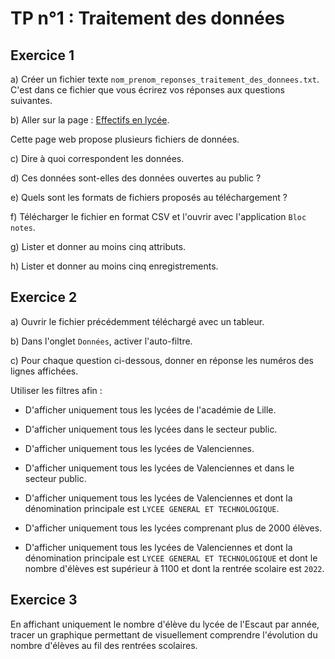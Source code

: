 # TP n°1 : Traitement des données

## Exercice 1

a) Créer un fichier texte `nom_prenom_reponses_traitement_des_donnees.txt`. C'est dans ce fichier que vous écrirez vos réponses aux questions suivantes.

b) Aller sur la page : [Effectifs en lycée](https://www.data.gouv.fr/fr/datasets/effectifs-deleves-par-niveau-sexe-langues-vivantes-1-et-2-les-plus-frequentes-par-lycee-denseignement-general-et-technologique-date-dobservation-au-debut-du-mois-doctobre-chaque-annee/).

Cette page web propose plusieurs fichiers de données.

c) Dire à quoi correspondent les données.

d) Ces données sont-elles des données ouvertes au public ?

e) Quels sont les formats de fichiers proposés au téléchargement ?

f) Télécharger le fichier en format CSV et l'ouvrir avec l'application `Bloc notes`.

g) Lister et donner au moins cinq attributs.

h) Lister et donner au moins cinq enregistrements.

## Exercice 2

a) Ouvrir le fichier précédemment téléchargé avec un tableur.

b) Dans l'onglet `Données`, activer l'auto-filtre.

c) Pour chaque question ci-dessous, donner en réponse les numéros des lignes affichées.

Utiliser les filtres afin :

- D'afficher uniquement tous les lycées de l'académie de Lille.

- D'afficher uniquement tous les lycées dans le secteur public.

- D'afficher uniquement tous les lycées de Valenciennes.

- D'afficher uniquement tous les lycées de Valenciennes et dans le secteur public.

- D'afficher uniquement tous les lycées de Valenciennes et dont la dénomination principale est `LYCEE GENERAL ET TECHNOLOGIQUE`.

- D'afficher uniquement tous les lycées comprenant plus de 2000 élèves.

- D'afficher uniquement tous les lycées de Valenciennes et dont la dénomination principale est `LYCEE GENERAL ET TECHNOLOGIQUE` et dont le nombre d'élèves est supérieur à 1100 et dont la rentrée scolaire est `2022`.

## Exercice 3

En affichant uniquement le nombre d'élève du lycée de l'Escaut par année, tracer un graphique permettant de visuellement comprendre l'évolution du nombre d'élèves au fil des rentrées scolaires.